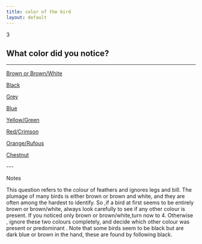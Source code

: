 ```yaml
---
title: color of the bird
layout: default
---
```


<span class="badge badge-info">3</span> 
## What color did you notice? 
---
<p><a href="question-4.html" class="btn btn-primary btn-large btn-brown">Brown or Brown/White</a></p>   
<p><a href="question-49.html" class="btn btn-primary btn-large btn-black">Black</a></p>
<p><a href="question-73.html" class="btn btn-primary btn-large btn-grey">Grey</a></p>
<p><a href="question-78.html" class="btn btn-primary btn-large">Blue</a></p>
<p><a href="question-89.html" class="btn btn-primary btn-large btn-success">Yellow/Green</a></p>
<p><a href="question-113.html" class="btn btn-primary btn-large btn-danger">Red/Crimson</a></p>
<p><a href="question-125.html" class="btn btn-primary btn-large btn-warning">Orange/Rufous</a></p>
<p><a href="question-135.html" class="btn btn-primary btn-large">Chestnut</a></p>
---

<span class="label label-info">Notes</span>

This question refers to the colour of feathers and ignores legs and bill. The plumage of many birds is either  brown  or  brown and white, and  they are often among the hardest to  identify. So ,if  a bird at first seems to be entirely  brown or brown/white, always look carefully  to see  if any other colour is present.  If you noticed only brown or brown/white,turn now to 4. Otherwise , ignore these two colours completely, and decide which other colour was present or predominant . Note that some birds seem to be black but  are dark blue or brown in the  hand, these are found by following black.